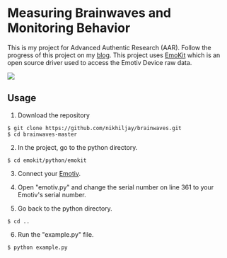# Measuring Brainwaves and Monitoring Behavior
This is my project for Advanced Authentic Research (AAR). Follow the progress of this project on my <a href="http://pugiblog.com/category/science/advanced-authentic-research/" target="_blank">blog</a>. This project uses <a href="https://github.com/openyou/emokit" target="_blank">EmoKit</a> which is an open source driver used to access the Emotiv Device raw data.

![](https://pugiblog.files.wordpress.com/2015/12/section1-epoc.png)

## Usage

1) Download the repository

```
$ git clone https://github.com/nikhiljay/brainwaves.git
$ cd brainwaves-master
```

2) In the project, go to the python directory.

```
$ cd emokit/python/emokit
```

3) Connect your <a href="https://emotiv.com" target="_blank">Emotiv</a>.

4) Open "emotiv.py" and change the serial number on line 361 to your Emotiv's serial number.

5) Go back to the python directory.

```
$ cd ..
```

6) Run the "example.py" file.

```
$ python example.py
```

